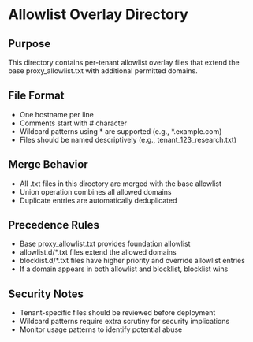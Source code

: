 # Allowlist Overlay Directory

## Purpose
This directory contains per-tenant allowlist overlay files that extend the base proxy_allowlist.txt with additional permitted domains.

## File Format
- One hostname per line
- Comments start with # character
- Wildcard patterns using * are supported (e.g., *.example.com)
- Files should be named descriptively (e.g., tenant_123_research.txt)

## Merge Behavior
- All .txt files in this directory are merged with the base allowlist
- Union operation combines all allowed domains
- Duplicate entries are automatically deduplicated

## Precedence Rules
- Base proxy_allowlist.txt provides foundation allowlist
- allowlist.d/*.txt files extend the allowed domains
- blocklist.d/*.txt files have higher priority and override allowlist entries
- If a domain appears in both allowlist and blocklist, blocklist wins

## Security Notes
- Tenant-specific files should be reviewed before deployment
- Wildcard patterns require extra scrutiny for security implications
- Monitor usage patterns to identify potential abuse
